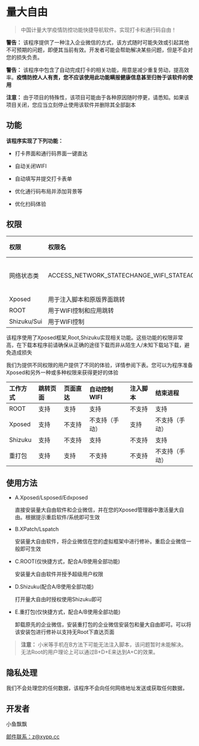 #  量大自由

> 中国计量大学疫情防控功能快捷导航软件。实现打卡和通行码自由！

**警告：** 该程序提供了一种注入企业微信的方式，该方式随时可能失效或引起其他不可预期的问题，即便其当前有效。开发者可能会帮助解决某些问题，但是不会对您的损失负责。

**警告：** 该程序中包含了自动完成打卡的相关功能，用意是减少重复劳动，提高效率。**疫情防控人人有责，您不应该使用此功能瞒报健康信息甚至归咎于该软件的使用**

**注意：** 由于项目的特殊性，该项目可能由于各种原因随时停更，请悉知。如果该项目关闭，您应当立刻停止使用该软件并删除其全部副本

## 功能

**该程序实现了下列功能：**

+ 打卡界面和通行码界面一键直达

+ 自动关闭WIFI

+ 自动填写并提交打卡表单

+ 优化通行码布局并添加背景等

+ 优化扫码体验

## 权限

| 权限        | 权限名                                                 | 用途             | 可选 |
| :---------- | :----------------------------------------------------- | :--------------- | :--- |
| 网络状态类  | ACCESS_NETWORK_STATECHANGE_WIFI_STATEACCESS_WIFI_STATE | 用于自动WIFI控制 | 否   |
| Xposed      | 用于注入脚本和原版界面跳转                             | 否               |      |
| ROOT        | 用于WIFI控制和应用跳转                                 | 否               |      |
| Shizuku/Sui | 用于WIFI控制                                           | 否               |      |

该程序使用了Xposed框架,Root,Shizuku实现相关功能。这些功能的权限非常高，在下载本程序前请确保从正确的途径下载而非从陌生人/未知下载站下载，避免造成损失

我们为提供不同权限的用户提供了不同的体验，详情参阅下表。您可以为程序准备Xposed和另外一种或多种权限来获得更好的体验

| 工作方式 | 跳转页面 | 页面直达 | 自动控制WIFI   | 注入脚本 | 结束进程       |
| :------- | :------- | :------- | :------------- | :------- | :------------- |
| ROOT     | 支持     | 支持     | 支持           | 不支持   | 支持           |
| Xposed   | 支持     | 不支持   | 不支持（手动） | 支持     | 不支持（手动） |
| Shizuku  | 支持     | 不支持   | 支持           | 不支持   | 支持           |
| 重打包   | 支持     | 支持     | 不支持         | 不支持   | 不支持（手动） |





## 使用方法

- A.Xposed/Lsposed/Edxposed

  直接安装量大自由软件和企业微信，并在您的Xposed管理器中激活量大自由。根据提示重启软件/系统即可生效

- B.XPatch/Lspatch

  安装量大自由软件，将企业微信在您的虚拟框架中进行修补。重启企业微信一般即可生效

- C.ROOT(仅快捷方式，配合A/B使用全部功能)

  安装量大自由软件并授予超级用户权限

- D.Shizuku(配合A/B使用全部功能)

  打开量大自由时授权使用Shizuku即可

- E.重打包(仅快捷方式，配合A/B使用全部功能)

  卸载原先的企业微信，安装重打包的企业微信安装包和量大自由即可。可以将该安装包进行修补以支持无Root下直达页面

> **注意：** 小米等手机在B方法下可能无法注入脚本，该问题暂时未能解决。
> 无法Root的用户理论上可以通过B+D+E来达到A+C的效果。

## 隐私处理

我们不会处理您的任何数据，该程序不会向任何网络地址发送或获取任何数据，

## 开发者

小鱼飘飘

 [邮件联系：z@xypp.cc](mailto:z@xypp.cc)
